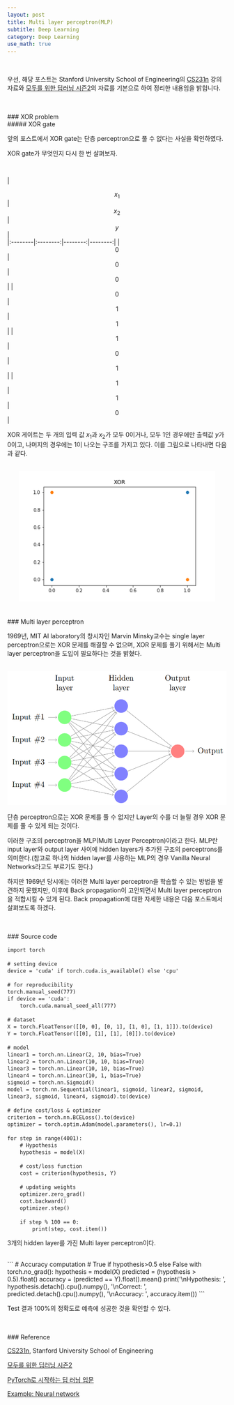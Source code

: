 ```yaml
---
layout: post
title: Multi layer perceptron(MLP)
subtitle: Deep Learning
category: Deep Learning
use_math: true
---
```


<br>

우선, 해당 포스트는 Stanford University School of Engineering의 [CS231n](https://www.youtube.com/watch?v=_JB0AO7QxSA&list=PLC1qU-LWwrF64f4QKQT-Vg5Wr4qEE1Zxk&index=7) 강의자료와 [모두를 위한 딥러닝 시즌2](https://deeplearningzerotoall.github.io/season2/lec_pytorch.html)의 자료를 기본으로 하여 정리한 내용임을 밝힙니다.


<br>
<br>
### XOR problem

<br>
##### XOR gate

앞의 포스트에서 XOR gate는 단층 perceptron으로 풀 수 없다는 사실을 확인하였다.

XOR gate가 무엇인지 다시 한 번 살펴보자.

<br>

|  <center> $x_1$ </center> |  <center> $x_2$</center> | <center> $y$</center> |  
|:--------|:--------:|--------:|--------:|
| <center>  0 </center> | <center> 0 </center> | <center> 0 </center> |
| <center>  0 </center> | <center> 1 </center> | <center> 1 </center> |
| <center>  1 </center> | <center> 0 </center> | <center> 1 </center> |
| <center>  1 </center> | <center> 1 </center> | <center> 0 </center> |

XOR 게이트는 두 개의 입력 값 $x_1$과 $x_2$가 모두 0이거나, 모두 1인 경우에만 출력값 $y$가 0이고, 나머지의 경우에는 1이 나오는 구조를 가지고 있다. 이를 그림으로 나타내면 다음과 같다.

<br>

<center><img src = '/post_img/200106/image3.png' width="450"/></center>



<br>
<br>
### Multi layer perceptron

1969년, MIT AI laboratory의 창시자인 Marvin Minsky교수는 single layer perceptron으로는 XOR 문제를 해결할 수 없으며, XOR 문제를 풀기 위해서는 Multi layer perceptron을 도입이 필요하다는 것을 밝혔다.

<br>

<center><img src = '/post_img/200106/image7.png' width="600"/></center>


단층 perceptron으로는 XOR 문제를 풀 수 없지만 Layer의 수를 더 늘릴 경우 XOR 문제를 풀 수 있게 되는 것이다.

이러한 구조의 perceptron을 MLP(Multi Layer Perceptron)이라고 한다. MLP란 input layer와 output layer 사이에 hidden layers가 추가된 구조의 perceptrons를 의미한다.(참고로 하나의 hidden layer를 사용하는 MLP의 경우 Vanilla Neural Networks라고도 부르기도 한다.)

하지만 1969년 당시에는 이러한 Multi layer perceptron을 학습할 수 있는 방법을 발견하지 못했지만, 이후에 Back propagation이 고안되면서 Multi layer perceptron을 적합시킬 수 있게 된다. Back propagation에 대한 자세한 내용은 다음 포스트에서 살펴보도록 하겠다.

<br>
<br>
### Source code

```
import torch

# setting device
device = 'cuda' if torch.cuda.is_available() else 'cpu'

# for reproducibility
torch.manual_seed(777)
if device == 'cuda':
    torch.cuda.manual_seed_all(777)

# dataset
X = torch.FloatTensor([[0, 0], [0, 1], [1, 0], [1, 1]]).to(device)
Y = torch.FloatTensor([[0], [1], [1], [0]]).to(device)

# model
linear1 = torch.nn.Linear(2, 10, bias=True)
linear2 = torch.nn.Linear(10, 10, bias=True)
linear3 = torch.nn.Linear(10, 10, bias=True)
linear4 = torch.nn.Linear(10, 1, bias=True)
sigmoid = torch.nn.Sigmoid()
model = torch.nn.Sequential(linear1, sigmoid, linear2, sigmoid, linear3, sigmoid, linear4, sigmoid).to(device)

# define cost/loss & optimizer
criterion = torch.nn.BCELoss().to(device)
optimizer = torch.optim.Adam(model.parameters(), lr=0.1)

for step in range(4001):
    # Hypothesis
    hypothesis = model(X)

    # cost/loss function
    cost = criterion(hypothesis, Y)

    # updating weights
    optimizer.zero_grad()
    cost.backward()
    optimizer.step()

    if step % 100 == 0:
        print(step, cost.item())
```

3개의 hidden layer를 가진 Multi layer perceptron이다.

<br>
```
# Accuracy computation
# True if hypothesis>0.5 else False
with torch.no_grad():
    hypothesis = model(X)
    predicted = (hypothesis > 0.5).float()
    accuracy = (predicted == Y).float().mean()
    print('\nHypothesis: ', hypothesis.detach().cpu().numpy(), '\nCorrect: ', predicted.detach().cpu().numpy(), '\nAccuracy: ', accuracy.item())
```

Test 결과 100%의 정확도로 예측에 성공한 것을 확인할 수 있다.

<br>
<br>
### Reference

[CS231n](https://www.youtube.com/watch?v=vT1JzLTH4G4&list=PLC1qU-LWwrF64f4QKQT-Vg5Wr4qEE1Zxk), Stanford University School of Engineering

[모두를 위한 딥러닝 시즌2](https://deeplearningzerotoall.github.io/season2/lec_pytorch.html)

[PyTorch로 시작하는 딥 러닝 입문](https://wikidocs.net/60680)

[Example: Neural network](http://www.texample.net/tikz/examples/neural-network/)
